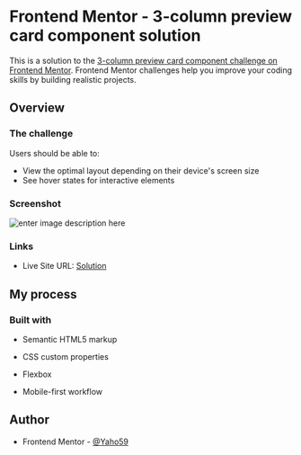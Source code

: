 # Frontend Mentor - 3-column preview card component solution

This is a solution to the [3-column preview card component challenge on Frontend Mentor](https://www.frontendmentor.io/challenges/3column-preview-card-component-pH92eAR2-). Frontend Mentor challenges help you improve your coding skills by building realistic projects. 

## Overview

### The challenge

Users should be able to:

- View the optimal layout depending on their device's screen size
- See hover states for interactive elements

 

### Screenshot
![enter image description here](https://firebasestorage.googleapis.com/v0/b/mitiendaonline-cf32a.appspot.com/o/Captura2.PNG?alt=media&token=38089ec1-eab0-4df6-a694-4c6dbcd9e4f6&_gl=1*12edbmn*_ga*MzAzMDQ4MjIwLjE2NzczNjAyNDI.*_ga_CW55HF8NVT*MTY5ODExMjgxMS4zLjEuMTY5ODExMjg1Ny4xNC4wLjA.)

### Links
- Live Site URL: [Solution]()

## My process

### Built with
- Semantic HTML5 markup

- CSS custom properties

- Flexbox

- Mobile-first workflow

## Author

- Frontend Mentor - [@Yaho59](https://www.frontendmentor.io/profile/Yaho59)
